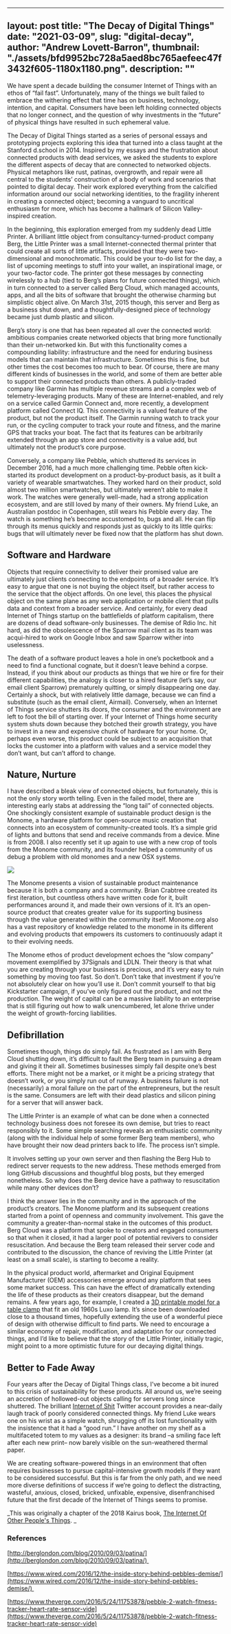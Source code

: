 
---
layout: post
title: "The Decay of Digital Things"
date: "2021-03-09",
slug: "digital-decay",
author: "Andrew Lovett-Barron",
thumbnail: "./assets/bfd9952bc728a5aed8bc765aefeec47f3432f605-1180x1180.png".
description: ""
---

We have spent a decade building the consumer Internet of Things with an ethos of “fail fast”. Unfortunately, many of the things we built failed to embrace the withering effect that time has on business, technology, intention, and capital. Consumers have been left holding connected objects that no longer connect, and the question of why investments in the “future” of physical things have resulted in such ephemeral value. 

The Decay of Digital Things started as a series of personal essays and prototyping projects exploring this idea that turned into a class taught at the Stanford d.school in 2014. Inspired by my essays and the frustration about connected products with dead services, we asked the students to explore the different aspects of decay that are connected to networked objects. Physical metaphors like rust, patinas, overgrowth, and repair were all central to the students’ construction of a body of work and scenarios that pointed to digital decay. Their work explored everything from the calcified information around our social networking identities, to the fragility inherent in creating a connected object; becoming a vanguard to uncritical enthusiasm for more, which has become a hallmark of Silicon Valley-inspired creation.

In the beginning, this exploration emerged from my suddenly dead Little Printer. A brilliant little object from consultancy-turned-product company Berg, the Little Printer was a small Internet-connected thermal printer that could create all sorts of little artifacts, provided that they were two-dimensional and monochromatic. This could be your to-do list for the day, a list of upcoming meetings to stuff into your wallet, an inspirational image, or your two-factor code. The printer got these messages by connecting wirelessly to a hub (tied to Berg’s plans for future connected things), which in turn connected to a server called Berg Cloud, which managed accounts, apps, and all the bits of software that brought the otherwise charming but simplistic object alive. On March 31st, 2015 though, this server and Berg as a business shut down, and a thoughtfully-designed piece of technology became just dumb plastic and silicon.

Berg’s story is one that has been repeated all over the connected world: ambitious companies create networked objects that bring more functionally than their un-networked kin. But with this functionality comes a compounding liability: infrastructure and the need for enduring business models that can maintain that infrastructure. Sometimes this is fine, but other times the cost becomes too much to bear. Of course, there are many different kinds of businesses in the world, and some of them are better able to support their connected products than others. A publicly-traded company like Garmin has multiple revenue streams and a complex web of telemetry-leveraging products. Many of these are Internet-enabled, and rely on a service called Garmin Connect and, more recently, a development platform called Connect IQ. This connectivity is a valued feature of the product, but not the product itself. The Garmin running watch to track your run, or the cycling computer to track your route and fitness, and the marine GPS that tracks your boat. The fact that its features can be arbitrarily extended through an app store and connectivity is a value add, but ultimately not the product’s core purpose.

Conversely, a company like Pebble, which shuttered its services in December 2016, had a much more challenging time. Pebble often kick-started its product development on a product-by-product basis, as it built a variety of wearable smartwatches. They worked hard on their product, sold almost two million smartwatches, but ultimately weren’t able to make it work. The watches were generally well-made, had a strong application ecosystem, and are still loved by many of their owners. My friend Luke, an Australian postdoc in Copenhagen, still wears his Pebble every day. The watch is something he’s become accustomed to, bugs and all. He can flip through its menus quickly and responds just as quickly to its little quirks: bugs that will ultimately never be fixed now that the platform has shut down.

## Software and Hardware

Objects that require connectivity to deliver their promised value are ultimately just clients connecting to the endpoints of a broader service. It’s easy to argue that one is not buying the object itself, but rather access to the service that the object affords. On one level, this places the physical object on the same plane as any web application or mobile client that pulls data and context from a broader service. And certainly, for every dead Internet of Things startup on the battlefields of platform capitalism, there are dozens of dead software-only businesses. The demise of Rdio Inc. hit hard, as did the obsolescence of the Sparrow mail client as its team was acqui-hired to work on Google Inbox and saw Sparrow wither into uselessness.

The death of a software product leaves a hole in one’s pocketbook and a need to find a functional cognate, but it doesn’t leave behind a corpse. Instead, if you think about our products as things that we hire or fire for their different capabilities, the analogy is closer to a hired feature (let’s say, our email client Sparrow) prematurely quitting, or simply disappearing one day. Certainly a shock, but with relatively little damage, because we can find a substitute (such as the email client, Airmail). Conversely, when an Internet of Things service shutters its doors, the consumer and the environment are left to foot the bill of starting over. If your Internet of Things home security system shuts down because they botched their growth strategy, you have to invest in a new and expensive chunk of hardware for your home. Or, perhaps even worse, this product could be subject to an acquisition that locks the customer into a platform with values and a service model they don’t want, but can’t afford to change.

## Nature, Nurture

I have described a bleak view of connected objects, but fortunately, this is not the only story worth telling. Even in the failed model, there are interesting early stabs at addressing the “long tail” of connected objects. One shockingly consistent example of sustainable product design is the Monome, a hardware platform for open-source music creation that connects into an ecosystem of community-created tools. It’s a simple grid of lights and buttons that send and receive commands from a device. Mine is from 2008. I also recently set it up again to use with a new crop of tools from the Monome community, and its founder helped a community of us debug a problem with old monomes and a new OSX systems.



![](./assets/d8932692cc5475bfb16fe49e80fd15c619b4fc87-1180x1180.png)

The Monome presents a vision of sustainable product maintenance because it is both a company and a community. Brian Crabtree created its first iteration, but countless others have written code for it, built performances around it, and made their own versions of it. It’s an open-source product that creates greater value for its supporting business through the value generated within the community itself. Monome.org also has a vast repository of knowledge related to the monome in its different and evolving products that empowers its customers to continuously adapt it to their evolving needs.

The Monome ethos of product development echoes the “slow company” movement exemplified by 37Signals and LDLN. Their theory is that what you are creating through your business is precious, and it’s very easy to ruin something by moving too fast. So don’t. Don’t take that investment if you’re not absolutely clear on how you’ll use it. Don’t commit yourself to that big Kickstarter campaign, if you’ve only figured out the product, and not the production. The weight of capital can be a massive liability to an enterprise that is still figuring out how to walk unencumbered, let alone thrive under the weight of growth-forcing liabilities.

## Defibrillation

Sometimes though, things do simply fail. As frustrated as I am with Berg Cloud shutting down, it’s difficult to fault the Berg team in pursuing a dream and giving it their all. Sometimes businesses simply fail despite one’s best efforts. There might not be a market, or it might be a pricing strategy that doesn’t work, or you simply run out of runway. A business failure is not (necessarily) a moral failure on the part of the entrepreneurs, but the result is the same. Consumers are left with their dead plastics and silicon pining for a server that will answer back.

The Little Printer is an example of what can be done when a connected technology business does not foresee its own demise, but tries to react responsibly to it. Some simple searching reveals an enthusiastic community (along with the individual help of some former Berg team members), who have brought their now dead printers back to life. The process isn’t simple. 

It involves setting up your own server and then flashing the Berg Hub to redirect server requests to the new address. These methods emerged from long GitHub discussions and thoughtful blog posts, but they emerged nonetheless. So why does the Berg device have a pathway to resuscitation while many other devices don’t?

I think the answer lies in the community and in the approach of the product’s creators. The Monome platform and its subsequent creations started from a point of openness and community involvement. This gave the community a greater-than-normal stake in the outcomes of this product. Berg Cloud was a platform that spoke to creators and engaged consumers so that when it closed, it had a larger pool of potential revivers to consider resuscitation. And because the Berg team released their server code and contributed to the discussion, the chance of reviving the Little Printer (at least on a small scale), is starting to become a reality.

In the physical product world, aftermarket and Original Equipment Manufacturer (OEM) accessories emerge around any platform that sees some market success. This can have the effect of dramatically extending the life of these products as their creators disappear, but the demand remains. A few years ago, for example, I created a [3D printable model for a table clamp](https://www.thingiverse.com/thing:11815) that fit an old 1960s Luxo lamp. It’s since been downloaded close to a thousand times, hopefully extending the use of a wonderful piece of design with otherwise difficult to find parts. We need to encourage a similar economy of repair, modification, and adaptation for our connected things, and I’d like to believe that the story of the Little Printer, initially tragic, might point to a more optimistic future for our decaying digital things.

## Better to Fade Away

Four years after the Decay of Digital Things class, I’ve become a bit inured to this crisis of sustainability for these products. All around us, we’re seeing an accretion of hollowed-out objects calling for servers long since shuttered. The brilliant [Internet of Shit](https://twitter.com/internetofshit) Twitter account provides a near-daily laugh track of poorly considered connected things. My friend Luke wears one on his wrist as a simple watch, shrugging off its lost functionality with the insistence that it had a “good run.” I have another on my shelf as a multifaceted totem to my values as a designer: its brand –a smiling face left after each new print– now barely visible on the sun-weathered thermal paper.

We are creating software-powered things in an environment that often requires businesses to pursue capital-intensive growth models if they want to be considered successful. But this is far from the only path, and we need more diverse definitions of success if we’re going to deflect the distracting, wasteful, anxious, closed, bricked, unfixable, expensive, disenfranchised future that the first decade of the Internet of Things seems to promise.

_This was originally a chapter of the 2018 Kairus book, [The Internet Of Other People's Things](https://ioopt.kairus.org/). _

### References

[http://berglondon.com/blog/2010/09/03/patina/](http://berglondon.com/blog/2010/09/03/patina/) 

[https://www.wired.com/2016/12/the-inside-story-behind-pebbles-demise/](https://www.wired.com/2016/12/the-inside-story-behind-pebbles-demise/) 

[https://www.theverge.com/2016/5/24/11753878/pebble-2-watch-fitness-tracker-heart-rate-sensor-vide](https://www.theverge.com/2016/5/24/11753878/pebble-2-watch-fitness-tracker-heart-rate-sensor-vide)
